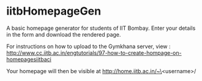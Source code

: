# iitbHomepageGen
A basic homepage generator for students of IIT Bombay.
Enter your details in the form and download the rendered page.

For instructions on how to upload to the Gymkhana server, view : http://www.cc.iitb.ac.in/engtutorials/97-how-to-create-hompage-on-homepagesiitbaci

Your homepage will then be visible at http://home.iitb.ac.in/~\<username\>/
